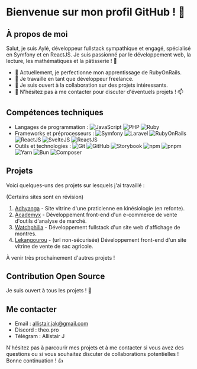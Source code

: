 # Bienvenue sur mon profil GitHub ! 👋

## À propos de moi

Salut, je suis Aylé, développeur fullstack sympathique et engagé, spécialisé en Symfony et en ReactJS. Je suis passionné par le développement web, la lecture, les mathématiques et la pâtisserie ! 🚀

- 🌱 Actuellement, je perfectionne mon apprentissage de RubyOnRails.
- 💼 Je travaille en tant que développeur freelance.
- 👯 Je suis ouvert à la collaboration sur des projets intéressants.
- 💬 N'hésitez pas à me contacter pour discuter d'éventuels projets ! 📫

## Compétences techniques

- Langages de programmation : ![JavaScript](https://img.shields.io/badge/-JavaScript-F7DF1E?logo=javascript&logoColor=white) ![PHP](https://img.shields.io/badge/-PHP-777BB4?logo=php&logoColor=white) ![Ruby](https://img.shields.io/badge/-Ruby-CC342D?logo=ruby&logoColor=white)
- Frameworks et préprocesseurs : ![Symfony](https://img.shields.io/badge/-Symfony-000000?logo=symfony&logoColor=white) ![Laravel](https://img.shields.io/badge/-Laravel-FF2D20?logo=laravel&logoColor=white) ![RubyOnRails](https://img.shields.io/badge/-RubyOnRails-CC0000?logo=rubyonrails&logoColor=white) ![ReactJS](https://img.shields.io/badge/-ReactJS-61DAFB?logo=react&logoColor=white) ![SvelteJS](https://img.shields.io/badge/-SvelteJS-FF3E00?logo=svelte&logoColor=white) ![ReactJS](https://img.shields.io/badge/-PreactJS-61DAFB?logo=preact&logoColor=white)
- Outils et technologies : ![Git](https://img.shields.io/badge/-Git-F05032?logo=git&logoColor=white) ![GitHub](https://img.shields.io/badge/-GitHub-181717?logo=github&logoColor=white) ![Storybook](https://img.shields.io/badge/-Storybook-FF4785?logo=storybook&logoColor=white) ![npm](https://img.shields.io/badge/-npm-CB3837?logo=npm&logoColor=white) ![pnpm](https://img.shields.io/badge/-pnpm-161616?logo=pnpm&logoColor=white) ![Yarn](https://img.shields.io/badge/-Yarn-2C8EBB?logo=yarn&logoColor=white) ![Bun](https://img.shields.io/badge/-Bun-F08D23?logo=bun&logoColor=white) ![Composer](https://img.shields.io/badge/-Bun-F08D23?logo=composer&logoColor=white)

## Projets

Voici quelques-uns des projets sur lesquels j'ai travaillé :

(Certains sites sont en révision)
1. [Adhyanga](https://www.adhyanga.fr) - Site vitrine d'une praticienne en kinésiologie (en refonte).
2. [Academyx](https://www.academyxonline.com) - Développement front-end d'un e-commerce de vente d'outils d'analyse de marché.
3. [Watchphilia](https://www.watchphilia.com) - Développement fullstack d'un site web d'affichage de montres.
4. [Lekangourou](http://www.lekangourou.eu) - (url non-sécurisée) Développement front-end d'un site vitrine de vente de sac agricole.
   
À venir très prochainement d'autres projets !

## Contribution Open Source

Je suis ouvert à tous les projets ! 🎉

## Me contacter

- Email : allistair.jak@gmail.com
- Discord : theo.pro
- Télégram : Allistair J

N'hésitez pas à parcourir mes projets et à me contacter si vous avez des questions ou si vous souhaitez discuter de collaborations potentielles !
Bonne continuation ! 👍
